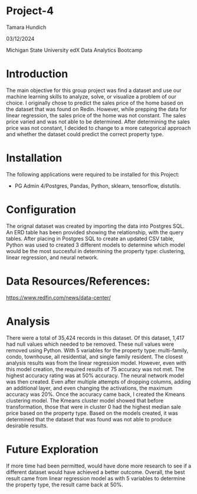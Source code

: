 # Project-4

Tamara Hundich

03/12/2024

Michigan State University edX Data Analytics Bootcamp 

# Introduction 
The main objective for this group project was find a dataset and use our machine learning skills to analyze, solve, or visualize a problem of our choice. I originally chose to predict the sales price of the home based on the dataset that was found on Redin. However, while prepping the data for linear regression, the sales price of the home was not constant. The sales price varied and was not able to be determined. After determining the sales price was not constant, I decided to change to a more categorical approach and whether the dataset could predict the correct property type.  

# Installation 
The following applications were required to be installed for this Project: 
- PG Admin 4/Postgres, Pandas, Python, sklearn, tensorflow, distutils. 

# Configuration 
The orignal dataset was created by importing the data into Postgres SQL. An ERD table has been provided showing the relationship, with the query tables. After placing in Postgres SQL to create an updated CSV table, Python was used to created 3 different models to determine which model would be the most succesful in determining the property type: clustering, linear regression, and neural network. 

# Data Resources/References: 
https://www.redfin.com/news/data-center/

# Analysis 
There were a total of 35,424 records in this dataset. Of this dataset, 1,417 had null values which needed to be removed. These null values were removed using Python. With 5 variables for the property type: multi-family, condo, townhouse, all residential, and single family resident. The closest analysis results was from the linear regression model. However, even with this model creation, the required results of 75 accuracy was not met. The highest accuracy rating was at 50% accuracy. The neural network model was then created. Even after multiple attempts of dropping columns, adding an additional layer, and even changing the activations, the maximum accuracy was 20%. Once the accuracy came back, I created the Kmeans clustering model. The Kmeans cluster model showed that before transformation, those that were in cluster 0 had the highest median sale price based on the property type. Based on the models created, it was determined that the dataset that was found was not able to produce desirable results. 

# Future Exploration 
If more time had been permitted, would have done more research to see if a different dataset would have achieved a better outcome. Overall, the best result came from linear regression model as with 5 variables to determine the property type, the result came back at 50%. 